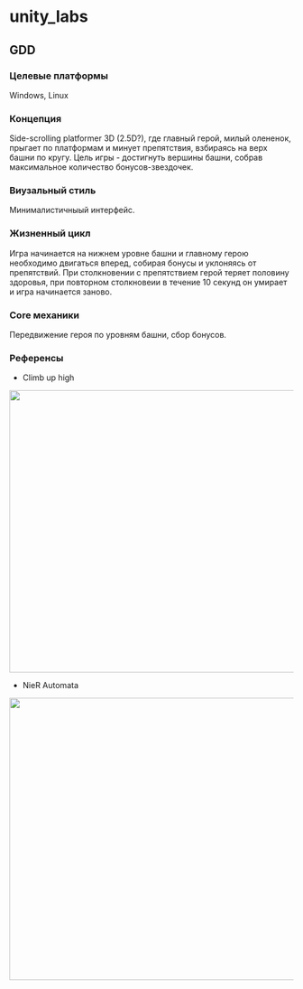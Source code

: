 # unity_labs

## GDD
### Целевые платформы
Windows, Linux

### Концепция
Side-scrolling platformer 3D (2.5D?), где главный герой, милый олененок, прыгает по платформам и минует препятствия, взбираясь на верх башни по кругу. Цель игры - достигнуть вершины башни, собрав максимальное количество бонусов-звездочек.

### Виузальный стиль
Минималистичныый интерфейс.

### Жизненный цикл
Игра начинается на нижнем уровне башни и главному герою необходимо двигаться вперед, собирая бонусы и уклоняясь от препятствий. При столкновении с препятствием герой теряет половину здоровья, при повторном столкновеии в течение 10 секунд он умирает и игра начинается заново.

### Core механики
Передвижение героя по уровням башни, сбор бонусов.

### Референсы
- Climb up high

<img align="centre" width="900" height="500" src="https://github.com/cutecaribou/unity_labs/assets/71663347/6d3e756b-6110-432a-9437-d555830a1cd7">

- NieR Automata
<img align="centre" width="900" height="500" src="https://github.com/cutecaribou/unity_labs/assets/71663347/e84e579e-5b6a-41f6-bf4b-eb844aed2175">
